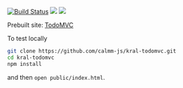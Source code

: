 [![Build Status](https://travis-ci.org/calmm-js/kral-todomvc.svg?branch=master)](https://travis-ci.org/calmm-js/kral-todomvc) [![](https://david-dm.org/calmm-js/kral-todomvc.svg)](https://david-dm.org/calmm-js/kral-todomvc) [![](https://david-dm.org/calmm-js/kral-todomvc/dev-status.svg)](https://david-dm.org/calmm-js/kral-todomvc?type=dev)

Prebuilt site: [TodoMVC](http://calmm-js.github.io/kral-todomvc/)

To test locally

```bash
git clone https://github.com/calmm-js/kral-todomvc.git
cd kral-todomvc
npm install
```

and then `open public/index.html`.
